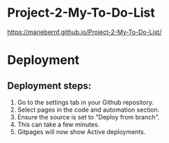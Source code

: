 ﻿# Project-2-My-To-Do-List

https://mariebernf.github.io/Project-2-My-To-Do-List/

# Deployment
## Deployment steps:
1. Go to the settings tab in your Github repository.
2. Select pages in the code and automation section.
3. Ensure the source is set to "Deploy from branch".
4. This can take a few minutes.
4. Gitpages will now show Active deployments.
